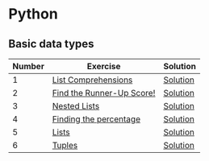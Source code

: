 # Python
## Basic data types

| Number | Exercise | Solution           |
| --- | --- |--------------------|
| 1 | [List Comprehensions](https://www.hackerrank.com/challenges/list-comprehensions) | [Solution](001.py) |
| 2 | [Find the Runner-Up Score!](https://www.hackerrank.com/challenges/find-second-maximum-number-in-a-list) | [Solution](002.py) |
| 3 | [Nested Lists](https://www.hackerrank.com/challenges/nested-list) | [Solution](003.py) |
| 4 | [Finding the percentage](https://www.hackerrank.com/challenges/finding-the-percentage) | [Solution](004.py) |
| 5 | [Lists](https://www.hackerrank.com/challenges/python-lists) | [Solution](005.py) |
| 6 | [Tuples](https://www.hackerrank.com/challenges/python-tuples) | [Solution](006.py) |

